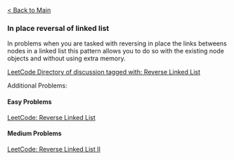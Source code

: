 [< Back to Main](../../README.md)

### In place reversal of linked list

In problems when you are tasked with reversing in place the links betweens nodes in a linked list this pattern allows you to do so with the existing node objects and without using extra memory.

[LeetCode Directory of discussion tagged with: Reverse Linked List](https://leetcode.com/discuss/interview-question?currentPage=1&orderBy=most_relevant&query=reverse%20linked%20list)

Additional Problems:

#### Easy Problems

[LeetCode: Reverse Linked List](https://leetcode.com/problems/reverse-linked-list/)

#### Medium Problems

[LeetCode: Reverse Linked List II](https://leetcode.com/problems/reverse-linked-list-ii/description/)
